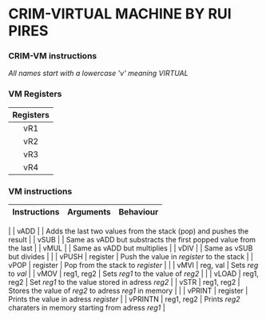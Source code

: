 
# CRIM-VIRTUAL MACHINE BY RUI PIRES 


### CRIM-VM instructions

_All names start with a lowercase 'v' meaning VIRTUAL_

### VM Registers

| Registers   |
|:-----------:|
| vR1 |
| vR2 |
| vR3 |
| vR4 |


### VM instructions

| Instructions  | Arguments         | Behaviour                                                                  | 
| :-----------: |:-----------------:| :-------------------------------------------------------------------------:|
|
| vADD          |                   | Adds the last two values from the stack (pop) and pushes the result        |
| vSUB          |                   | Same as vADD but substracts the first popped value from the last           |
| vMUL          |                   | Same as vADD but multiplies                                                |
| vDIV          |                   | Same as vSUB but divides                                                   |
| 
| vPUSH         | register          | Push the value in _register_ to the stack                                  |
| vPOP          | register          | Pop from the stack to _register_                                           |
| 
| vMVI          | reg, val          | Sets _reg_ to _val_                                                        |
| vMOV          | reg1, reg2        | Sets _reg1_ to the value of _reg2_                                         |
|
| vLOAD         | reg1, reg2        | Set _reg1_ to the value stored in adress _reg2_                            |
| vSTR          | reg1, reg2        | Stores the value of _reg2_ to adress _reg1_ in memory                      |
|
| vPRINT        | register          | Prints the value in adress _register_                                      |
| vPRINTN       | reg1, reg2        | Prints _reg2_ charaters in memory starting from adress _reg1_              |